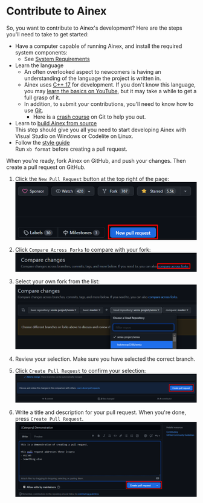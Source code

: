# Contribute to Ainex

So, you want to contribute to Ainex's development?
Here are the steps you'll need to take to get started:

- Have a computer capable of running Ainex, and install the required system components:
    - See [System Requirements](../faq/quickstart/system_requirements.md)
- Learn the language<br/>
    - An often overlooked aspect to newcomers is having an understanding of the language the project is written in.<br/>
    - Ainex uses [C++ 17](https://en.wikipedia.org/wiki/C%2B%2B17) for development.
      If you don't know this language, you may [learn the basics on YouTube](https://www.youtube.com/watch?v=-c83JEsu350),
      but it may take a while to get a full grasp of it.<br/>
    - In addition, to submit your contributions, you'll need to know how to use [Git](https://www.git-scm.com/book/en/v2/Getting-Started-What-is-Git%3F).
      - Here is a [crash course](https://www.youtube.com/watch?v=SWYqp7iY_Tc) on Git to help you out.
- Learn to [build Ainex from source](building.md)<br/>
  This step should give you all you need to start developing Ainex with Visual Studio on Windows or Codelite on Linux.
- Follow the [style guide](style_guide.md)<br/>
  Run `xb format` before creating a pull request.

When you're ready, fork Ainex on GitHub, and push your changes. Then create a pull request on GitHub.

1. Click the `New Pull Request` button at the top right of the page:
[![Location of the "New Pull Request" button](images/new_pull_request.png)]((https://github.com/ainex-project/ainex/pulls))

2. Click `Compare Across Forks` to compare with your fork:
[![Link to "Compare Across Forks"](images/compare_across_forks.png)](https://github.com/ainex-project/ainex/compare)

3. Select your own fork from the list:
![Drop-down list of repositories](images/select_your_repo.png)

4. Review your selection. Make sure you have selected the correct branch.

5. Click `Create Pull Request` to confirm your selection:
![Location of the "Create Pull Request" button](images/create_pull_request.png "")

6. Write a title and description for your pull request. When you're done, press `Create Pull Request`.
![Demonstration of pull request submission](images/submit_your_pull_request.png "The 'Create Pull Request' button")
